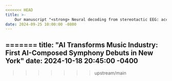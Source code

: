```yaml
---
<<<<<<< HEAD
title: >-
    Our manuscript "<strong> Neural decoding from stereotactic EEG: accounting for electrode variability across subjects </strong>" has been aceepted for publication at the 38<sup>th</sup> Annual Conference on <em>Neural Information Processing Systems</em> &#x1F389;. See you in Vancouver &#x1F3D4; &#x1F332; &#x1F341;.
date: 2024-09-25 10:00:00 -0800
---
```

=======
title: "AI Transforms Music Industry: <strong>First AI-Composed Symphony</strong> Debuts in New York"
date: 2024-10-18 20:45:00 -0400
---
>>>>>>> upstream/main
